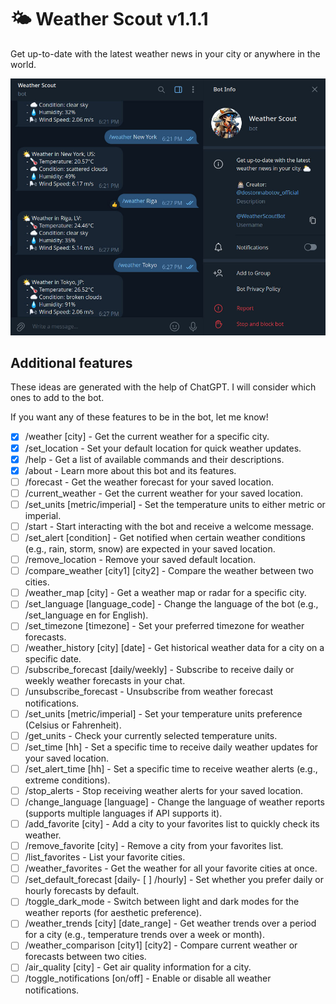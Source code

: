 # 🌤️ Weather Scout v1.1.1

Get up-to-date with the latest weather news in your city or anywhere in the world.

![Bot preview](/public/images/bot-preview.jpg)

## Additional features

These ideas are generated with the help of ChatGPT. I will consider which ones to add to the bot.

If you want any of these features to be in the bot, let me know!

- [x] /weather [city] - Get the current weather for a specific city.
- [x] /set_location - Set your default location for quick weather updates.
- [x] /help - Get a list of available commands and their descriptions.
- [x] /about - Learn more about this bot and its features.
- [ ] /forecast - Get the weather forecast for your saved location.
- [ ] /current_weather - Get the current weather for your saved location.
- [ ] /set_units [metric/imperial] - Set the temperature units to either metric or imperial.
- [ ] /start - Start interacting with the bot and receive a welcome message.
- [ ] /set_alert [condition] - Get notified when certain weather conditions (e.g., rain, storm, snow) are expected in your saved location.
- [ ] /remove_location - Remove your saved default location.
- [ ] /compare_weather [city1] [city2] - Compare the weather between two cities.
- [ ] /weather_map [city] - Get a weather map or radar for a specific city.
- [ ] /set_language [language_code] - Change the language of the bot (e.g., /set_language en for English).
- [ ] /set_timezone [timezone] - Set your preferred timezone for weather forecasts.
- [ ] /weather_history [city] [date] - Get historical weather data for a city on a specific date.
- [ ] /subscribe_forecast [daily/weekly] - Subscribe to receive daily or weekly weather forecasts in your chat.
- [ ] /unsubscribe_forecast - Unsubscribe from weather forecast notifications.
- [ ] /set_units [metric/imperial] - Set your temperature units preference (Celsius or Fahrenheit).
- [ ] /get_units - Check your currently selected temperature units.
- [ ] /set_time [hh] - Set a specific time to receive daily weather updates for your saved location.
- [ ] /set_alert_time [hh] - Set a specific time to receive weather alerts (e.g., extreme conditions).
- [ ] /stop_alerts - Stop receiving weather alerts for your saved location.
- [ ] /change_language [language] - Change the language of weather reports (supports multiple languages if API supports it).
- [ ] /add_favorite [city] - Add a city to your favorites list to quickly check its weather.
- [ ] /remove_favorite [city] - Remove a city from your favorites list.
- [ ] /list_favorites - List your favorite cities.
- [ ] /weather_favorites - Get the weather for all your favorite cities at once.
- [ ] /set_default_forecast [daily- [ ] /hourly] - Set whether you prefer daily or hourly forecasts by default.
- [ ] /toggle_dark_mode - Switch between light and dark modes for the weather reports (for aesthetic preference).
- [ ] /weather_trends [city] [date_range] - Get weather trends over a period for a city (e.g., temperature trends over a week or month).
- [ ] /weather_comparison [city1] [city2] - Compare current weather or forecasts between two cities.
- [ ] /air_quality [city] - Get air quality information for a city.
- [ ] /toggle_notifications [on/off] - Enable or disable all weather notifications.
